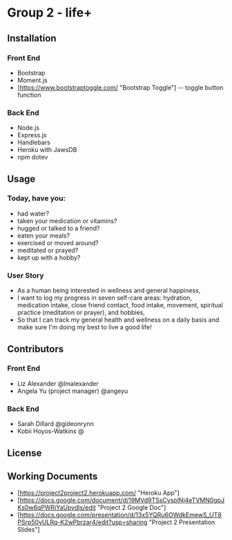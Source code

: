 # Group 2 - life+

## Installation

### Front End
* Bootstrap
* Moment.js
* [https://www.bootstraptoggle.com/ "Bootstrap Toggle"] -- toggle button function 

### Back End
* Node.js
* Express.js
* Handlebars
* Heroku with JawsDB
* npm dotev

## Usage

### Today, have you:
* had water?
* taken your medication or vitamins?
* hugged or talked to a friend?
* eaten your meals?
* exercised or moved around?
* meditated or prayed?
* kept up with a hobby?

### User Story
* As a human being interested in wellness and general happiness,
* I want to log my progress in seven self-care areas: hydration, medication intake, close friend contact, food intake, movement, spiritual practice (meditation or prayer), and hobbies, 
* So that I can track my general health and wellness on a daily basis and make sure I'm doing my best to live a good life!

## Contributors 
### Front End
* Liz Alexander @lmalexander
* Angela Yu (project manager) @angeyu

### Back End
* Sarah Dillard @gideonrynn
* Kobii Hoyos-Watkins @

## License

## Working Documents
* [https://project2project2.herokuapp.com/ "Heroku App"]
* [https://docs.google.com/document/d/19MVd9TSsCysplNj4eTVMN0gpJKs0w6qPWRiYaUpvdls/edit "Project 2 Google Doc"]
* [https://docs.google.com/presentation/d/13x5YQRu6OWdkEmewS_UT8PSrp50yULRq-K2wPbrzar4/edit?usp=sharing "Project 2 Presentation Slides"]
